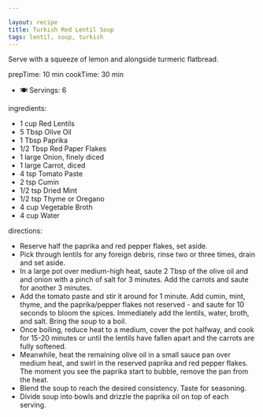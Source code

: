 ```yaml
---

layout: recipe
title: Turkish Red Lentil Soup
tags: lentil, soup, turkish
---
```


Serve with a squeeze of lemon and alongside turmeric flatbread.

prepTime: 10 min
cookTime: 30 min
- 🍽️ Servings: 6

ingredients:
- 1 cup Red Lentils
- 5 Tbsp Olive Oil
- 1 Tbsp Paprika
- 1/2 Tbsp Red Paper Flakes
- 1 large Onion, finely diced
- 1 large Carrot, diced
- 4 tsp Tomato Paste
- 2 tsp Cumin
- 1/2 tsp Dried Mint
- 1/2 tsp Thyme or Oregano
- 4 cup Vegetable Broth
- 4 cup Water

directions:
- Reserve half the paprika and red pepper flakes, set aside.
- Pick through lentils for any foreign debris, rinse two or three times, drain and set aside.
- In a large pot over medium-high heat, saute 2 Tbsp of the olive oil and and onion with a pinch of salt for 3 minutes. Add the carrots and saute for another 3 minutes.
- Add the tomato paste and stir it around for 1 minute. Add cumin, mint, thyme, and the paprika/pepper flakes not reserved - and saute for 10 seconds to bloom the spices. Immediately add the lentils, water, broth, and salt. Bring the soup to a boil.
- Once boiling, reduce heat to a medium, cover the pot halfway, and cook for 15-20 minutes or until the lentils have fallen apart and the carrots are fully softened.
- Meanwhile, heat the remaining olive oil in a small sauce pan over medium heat, and swirl in the reserved paprika and red pepper flakes. The moment you see the paprika start to bubble, remove the pan from the heat.
- Blend the soup to reach the desired consistency. Taste for seasoning.
- Divide soup into bowls and drizzle the paprika oil on top of each serving.
